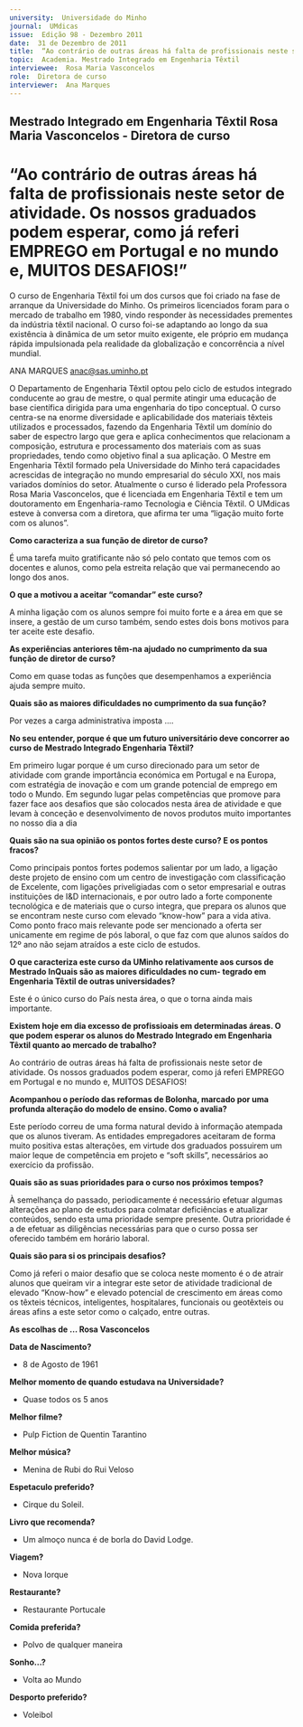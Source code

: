```yaml
---
university:  Universidade do Minho
journal:  UMdicas
issue:  Edição 98 - Dezembro 2011
date:  31 de Dezembro de 2011
title:  “Ao contrário de outras áreas há falta de profissionais neste setor de atividade. Os nossos graduados podem esperar, como já referi EMPREGO em Portugal e no mundo e, MUITOS DESAFIOS!”
topic:  Academia. Mestrado Integrado em Engenharia Têxtil
interviewee:  Rosa Maria Vasconcelos
role:  Diretora de curso
interviewer:  Ana Marques
--- 
```


## Mestrado Integrado em Engenharia Têxtil Rosa Maria Vasconcelos - Diretora de curso 

# “Ao contrário de outras áreas há falta de profissionais neste setor de atividade. Os nossos graduados podem esperar, como já referi EMPREGO em Portugal e no mundo e, MUITOS DESAFIOS!”


O curso de Engenharia Têxtil foi um dos cursos que foi criado na fase de arranque da Universidade do Minho. Os primeiros licenciados foram para o mercado de trabalho em 1980, vindo responder às necessidades prementes da indústria têxtil nacional. O curso foi-se adaptando ao longo da sua existência à dinâmica de um setor muito exigente, ele próprio em mudança rápida impulsionada pela realidade da globalização e concorrência a nível mundial.


ANA MARQUES anac@sas.uminho.pt 


O Departamento de Engenharia Têxtil optou pelo ciclo de estudos integrado conducente ao grau de mestre, o qual permite atingir uma educação de base científica dirigida para uma engenharia do tipo conceptual.
O curso centra-se na enorme diversidade e aplicabilidade dos materiais têxteis utilizados e processados, fazendo da Engenharia Têxtil um domínio do saber de espectro largo que gera e aplica conhecimentos que relacionam a composição, estrutura e processamento dos materiais com as suas propriedades, tendo como objetivo final a sua aplicação.
O Mestre em Engenharia Têxtil formado pela Universidade do Minho terá capacidades acrescidas de integração no mundo empresarial do século XXI, nos mais variados domínios do setor.
Atualmente o curso é liderado pela Professora Rosa Maria Vasconcelos, que é licenciada em Engenharia Têxtil e tem um doutoramento em Engenharia-ramo Tecnologia e Ciência Têxtil. O UMdicas esteve à conversa com a diretora, que afirma ter uma “ligação muito forte com os alunos”.
 

**Como caracteriza a sua função de diretor de curso?**

É uma tarefa muito gratificante não só pelo contato que temos com os docentes e alunos, como pela estreita relação que vai permanecendo ao longo dos anos.
 
 
**O que a motivou a aceitar “comandar” este curso?**

A minha ligação com os alunos sempre foi muito forte e a área em que se insere, a gestão de um curso também, sendo estes dois bons motivos para ter aceite este desafio.
 

**As experiências anteriores têm-na ajudado no cumprimento da sua função de diretor de curso?**

Como em quase todas as funções que desempenhamos a experiência ajuda sempre muito.
 

**Quais são as maiores dificuldades no cumprimento da sua função?**

Por vezes a carga administrativa imposta ….
 

**No seu entender, porque é que um futuro universitário deve concorrer ao curso de Mestrado Integrado Engenharia Têxtil?**

Em primeiro lugar porque é um curso direcionado para um setor de atividade com grande importância económica em Portugal e na Europa, com estratégia de inovação e com um grande potencial de emprego em todo o Mundo. Em segundo lugar pelas competências que promove para fazer face aos desafios que são colocados nesta área de atividade e que levam à conceção e desenvolvimento de novos produtos muito importantes no nosso dia a dia 


**Quais são na sua opinião os pontos fortes deste curso? E os pontos fracos?**

Como principais pontos fortes podemos salientar por um lado, a ligação deste projeto de ensino com um centro de investigação com classificação de Excelente, com ligações priveligiadas com o setor empresarial e outras instituições de I&D internacionais, e por outro lado a forte componente tecnológica e de materiais que o curso integra, que prepara os alunos que se encontram neste curso com elevado “know-how” para a vida ativa.
Como ponto fraco mais relevante pode ser mencionado a oferta ser unicamente em regime de pós laboral, o que faz com que alunos saídos do 12º ano não sejam atraídos a este ciclo de estudos.
 

**O que caracteriza este curso da UMinho relativamente aos cursos de Mestrado InQuais são as maiores dificuldades no cum- tegrado em Engenharia Têxtil de outras universidades?**

Este é o único curso do País nesta área, o que o torna ainda mais importante.
 
 
**Existem hoje em dia excesso de profissioais em determinadas áreas. O que podem esperar os alunos do Mestrado Integrado em Engenharia Têxtil quanto ao mercado de trabalho?**

Ao contrário de outras áreas há falta de profissionais neste setor de atividade. Os nossos graduados podem esperar, como já referi EMPREGO em Portugal e no mundo e, MUITOS DESAFIOS!
 

**Acompanhou o período das reformas de Bolonha, marcado por uma profunda alteração do modelo de ensino. Como o avalia?**

Este período correu de uma forma natural devido à informação atempada que os alunos tiveram.
As entidades empregadores aceitaram de forma muito positiva estas alterações, em virtude dos graduados possuirem um maior leque de competência em projeto e “soft skills”, necessários ao exercício da profissão.
 

**Quais são as suas prioridades para o curso nos próximos tempos?**

À semelhança do passado, periodicamente é necessário efetuar algumas alterações ao plano de estudos para colmatar deficiências e atualizar conteúdos, sendo esta uma prioridade sempre presente. Outra prioridade é a de efetuar as diligências necessárias para que o curso possa ser oferecido também em horário laboral.
 

**Quais são para si os principais desafios?**

Como já referi o maior desafio que se coloca neste momento é o de atrair alunos que queiram vir a integrar este setor de atividade tradicional de elevado “Know-how” e elevado potencial de crescimento em áreas como os têxteis técnicos, inteligentes, hospitalares, funcionais ou geotêxteis ou áreas afins a este setor como o calçado, entre outras.
 
 
**As escolhas de … Rosa Vasconcelos**

**Data de Nascimento?**

* 8 de Agosto de 1961 
 

**Melhor momento de quando estudava na Universidade?**

* Quase todos os 5 anos 


**Melhor filme?**

* Pulp Fiction de Quentin Tarantino 


**Melhor música?**

* Menina de Rubi do Rui Veloso 


**Espetaculo preferido?**

* Cirque du Soleil.


**Livro que recomenda?**

* Um almoço nunca é de borla do David Lodge.


**Viagem?**

* Nova Iorque


**Restaurante?**
 
* Restaurante Portucale 


**Comida preferida?**

* Polvo de qualquer maneira 


**Sonho…?**

* Volta ao Mundo 


**Desporto preferido?**

* Voleibol

